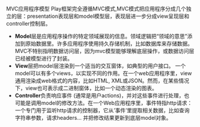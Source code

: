MVC应用程序模型
Play框架完全遵循MVC模式,MVC模式把应用程序分成几个独立的层：presentation表现层和model模型层，表现层进一步分成view呈现层和controller控制层。
 - **Model**层是应用程序操作的特定领域展现的信息。领域逻辑把“领域的意思”添加到原始数据里。许多应用程序使用持久存储机制，比如数据库来存储数据。MVC不特别指明数据访问层，因为mvc模型能够理解底层操作，或数据访问层已经被模型进行了封装。
 - **View**层把model层渲染到一个适当的交互窗体，如典型的用户接口。 一个model可以有多个views，以实现不同的作用。在一个web应用程序里，view通用渲染成web格式的内容，比如HTML, XML或JSON。然而，在某些情况下，view也可表示成二进制窗体，比如一个动态渲染的图表。
-  **Controller**负责响应事件 (通常是用户actions)，并对这些事件进行处理，也可能是调用model的修改方法。在一个Web应用程序里，事件特指http请求：一个专门用于监听http请求的控制器，它从’事件’里提取相关数据，比如查询字符串参数，请求headers… 并把修改结果更新到底层model对象。
